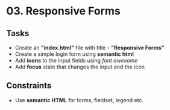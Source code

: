 # 03. Responsive Forms

## Tasks
* Create an **"index.html"** file with title - **"Responsive Forms"**
* Create a simple login form using **semantic html**
* Add **icons** to the input fields using *font awesome*
* Add **focus** state that changes the input and the icon

## Constraints
* Use **semantic HTML** for forms, fieldset, legend etc.
